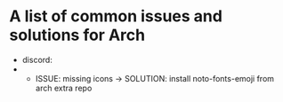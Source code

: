 # A list of common issues and solutions for Arch
- discord: 
- - ISSUE: missing icons -> SOLUTION: install noto-fonts-emoji from arch extra repo
